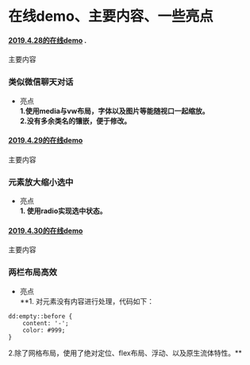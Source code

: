 # 在线demo、主要内容、一些亮点
#### [2019.4.28的在线demo](https://jsbin.com/gusazek/edit?html,css,output) . 
主要内容  
### 类似微信聊天对话  
+ 亮点  
**1.使用media与vw布局，字体以及图片等能随视口一起缩放。  
2.没有多余类名的镶嵌，便于修改。**  
  
  
#### [2019.4.29的在线demo](https://jsbin.com/mavarox/edit?html,css,output)  
主要内容  
### 元素放大缩小选中  
+ 亮点  
**1. 使用radio实现选中状态。** 


#### [2019.4.30的在线demo](https://jsbin.com/bufulek/1/edit?html,css,output)  
主要内容  
### 两栏布局高效  
+ 亮点  
**1.  对元素没有内容进行处理，代码如下：  
```
dd:empty::before {
    content: '-';    
    color: #999;
}
```  
  2.除了网格布局，使用了绝对定位、flex布局、浮动、以及原生流体特性。**



    













